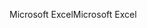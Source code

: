 <span data-ttu-id="d7359-101">Microsoft Excel</span><span class="sxs-lookup"><span data-stu-id="d7359-101">Microsoft Excel</span></span>